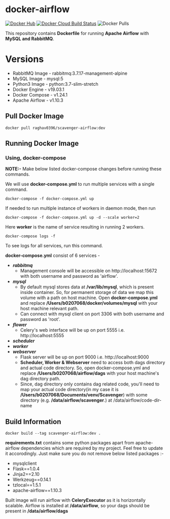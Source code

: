 # docker-airflow

[![Docker Hub](https://img.shields.io/badge/docker-ready-blue.svg)](https://hub.docker.com/r/raghav0396/scavenger-airflow)
[![Docker Cloud Build Status](https://img.shields.io/docker/cloud/build/raghav0396/scavenger-airflow)](https://hub.docker.com/r/raghav0396/scavenger-airflow/builds)
![Docker Pulls](https://img.shields.io/docker/pulls/raghav0396/scavenger-airflow)


This repository contains **Dockerfile** for running **Apache Airflow** with **MySQL and RabbitMQ**.

# Versions

- RabbitMQ Image - rabbitmq:3.7.17-management-alpine
- MySQL Image - mysql:5
- Python3 Image - python:3.7-slim-stretch
- Docker Engine - v19.03.1
- Docker Compose - v1.24.1
- Apache Airflow - v1.10.3

## Pull Docker Image
    docker pull raghav0396/scavenger-airflow:dev

## Running Docker Image
### Using, docker-compose
**NOTE:-** Make below listed docker-compose changes before running
 these commands.
 
We will use **docker-compose.yml** to run multiple services with a 
single command.

    docker-compose -f docker-compose.yml up
If needed to run multiple instance of workers in daemon mode, then run
    
    docker-compose -f docker-compose.yml up -d --scale worker=2
Here **worker** is the name of service resulting in running 2 workers.
    
    docker-compose logs -f
To see logs for all services, run this command.

**docker-compose.yml** consist of 6 services - 

- ***rabbitmq***
    - Management console will be accessible on http://localhost:15672 
    with both username and password as 'airflow'.
- ***mysql***
    - By default mysql stores data at **/var/lib/mysql**, which is 
    present inside container. So, for permanent storage of data we map 
    this volume with a path on host machine. Open **docker-compose.yml**
     and replace **/Users/b0207068/docker/volumes/mysql** 
     with your host machine relevant path.
    - Can connect with mysql client on port 3306 with both username and 
    password as 'root'.
- ***flower***
    - Celery's web interface will be up on port 5555 i.e. 
    http://localhost:5555
- ***scheduler***
- ***worker***
- ***webserver***
    - Flask server will be up on port 9000 i.e. 
    http://localhost:9000
    - **Scheduler, Worker & Webserver** need to access both dags 
    directory and actual code directory. So, open docker-compose.yml 
    and replace **/Users/b0207068/airflow/dags** with your host 
    machine's dag directory path.
    - Since, dag directory only contains dag related code, you'll need 
    to map your actual code directory(in my case it is 
    **/Users/b0207068/Documents/venv/Scavenger**) with some directory
    (e.g. **/data/airflow/scavenger**.) at /data/airflow/code-dir-name 

## Build Information
    docker build --tag scavenger-airflow:dev .
**requirements.txt** contains some python packages apart from 
apache-airflow dependencies which are required by my project. Feel free 
to update it accorodingly. Just make sure you do not remove below listed
 packages :-

- mysqlclient
- Flask==1.0.4
- Jinja2==2.10
- Werkzeug==0.14.1
- tzlocal==1.5.1
- apache-airflow==1.10.3

Built image will run airflow with **CeleryExecutor** as it is 
horizontally scalable.
Airflow is installed at **/data/airflow**, so your dags should be 
present in **/data/airflow/dags** 



